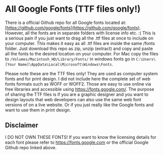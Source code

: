 # All Google Fonts (TTF files only!)

There is a official Github repo for all Google fonts located at: [https://github.com/google/fonts](https://github.com/google/fonts).
However, all the fonts are in separate folders with license info etc. :( This is a serious pain if you just want to drag all the .ttf files at once to include on your computer. This makes it easy as all .ttf files are inside the same /fonts folder. Just download this repo as zip, unzip (extract) and copy and paste all the fonts to the desired location on your computer. For Mac copy the files to `/Volumes/Macintosh_HD/Library/Fonts/` in windows fonts go in `C:\Users\[Your Name]\AppData\Local\Microsoft\Windows\Fonts`.

Please note these are the TTF files only! They are used as computer system fonts and for print design. I did not include here the complete set of web fonts formats such as WOFF or WOFF2. Those are easy to use online via free libraries and accessible using https://fonts.google.com/. The purpose of sharing the TTF files is if you are a graphic designer and you want to design layouts that web developers can also use the same web font versions of on a live website. Or if you just really like the Google fonts and want to use them in print design.

## Disclaimer

I DO NOT OWN THESE FONTS! If you want to know the licensing details for each font please refer to https://fonts.google.com or the official Google Github repo linked above.